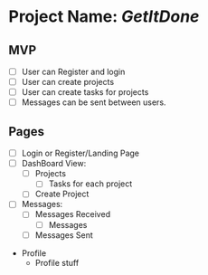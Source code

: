 # Project Name: _**GetItDone**_

<!-- ## Description
Tempo is a full-stack web application that conveniently and intuitively connects Dental Hygienists that are looking for temporary work with Dental Offices in need of temporary Hygienists. Tempo eliminates a major pain-point for both Dental Hygieniests and Offices, and simplifies the process for all users. -->

## MVP
- [ ] User can Register and login 
- [ ] User can create projects
- [ ] User can create tasks for projects
- [ ] Messages can be sent between users. 

## Pages
- [ ] Login or Register/Landing Page
- [ ] DashBoard View:
    - [ ] Projects
        - [ ] Tasks for each project 
    - [ ] Create Project    
- [ ] Messages:
    - [ ] Messages Received
        - [ ] Messages
    - [ ] Messages Sent
- Profile
  - Profile stuff



